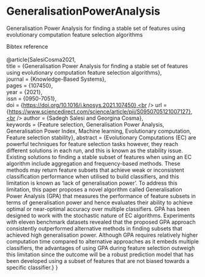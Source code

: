 # GeneralisationPowerAnalysis
Generalisation Power Analysis for finding a stable set of features using evolutionary computation feature selection algorithms


Bibtex reference<br />
<br />
@article{SalesiCosma2021,<br />
title = {Generalisation Power Analysis for finding a stable set of features using evolutionary computation feature selection algorithms},<br />
journal = {Knowledge-Based Systems},<br />
pages = {107450},<br />
year = {2021},<br />
issn = {0950-7051},<br />
doi = {https://doi.org/10.1016/j.knosys.2021.107450},<br />
url = {https://www.sciencedirect.com/science/article/pii/S0950705121007127},<br />
author = {Sadegh Salesi and Georgina Cosma},<br />
keywords = {Feature selection, Generalisation Power Analysis, Generalisation Power Index, Machine learning, Evolutionary computation, Feature selection stability},
abstract = {Evolutionary Computations (EC) are powerful techniques for feature selection tasks however, they reach different solutions in each run, and this is known as the stability issue. Existing solutions to finding a stable subset of features when using an EC algorithm include aggregation and frequency-based methods. These methods may return feature subsets that achieve weak or inconsistent classification performance when utilised to build classifiers, and this limitation is known as ‘lack of generalisation power’. To address this limitation, this paper proposes a novel algorithm called Generalisation Power Analysis (GPA) that measures the performance of feature subsets in terms of generalisation power and hence evaluates their ability to achieve optimal or near-optimal accuracy over multiple classifiers. GPA has been designed to work with the stochastic nature of EC algorithms. Experiments with eleven benchmark datasets revealed that the proposed GPA approach consistently outperformed alternative methods in finding subsets that achieved high generalisation power. Although GPA requires relatively higher computation time compared to alternative approaches as it embeds multiple classifiers, the advantages of using GPA during feature selection outweigh this limitation since the outcome will be a robust prediction model that has been developed using a subset of features that are not biased towards a specific classifier.}
}
